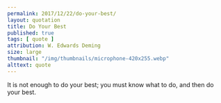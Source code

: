 ```yaml
---
permalink: 2017/12/22/do-your-best/
layout: quotation
title: Do Your Best
published: true
tags: [ quote ]
attribution: W. Edwards Deming
size: large
thumbnail: "/img/thumbnails/microphone-420x255.webp"
alttext: quote
---
```


It is not enough to do your best; you must know what to do, and then do your best.
